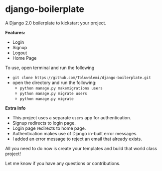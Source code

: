 # django-boilerplate
A Django 2.0 boilerplate to kickstart your project.

**Features:**
- Login
- Signup
- Logout
- Home Page

To use, open terminal and run the following
- `git clone https://github.com/Toluwalemi/django-boilerplate.git`
- open the directory and run the following:
    - `python manage.py makemigrations users`
    - `python manage.py migrate users`
    - `python manage.py migrate`

**Extra Info**

- This project uses a separate `users` app for authentication.
- Signup redirects to login page.
- Login page redirects to home page.
- Authentication makes use of Django in-built error messages.
- I added an error message to reject an email that already exists.

All you need to do now is create your templates and build that world class project!

Let me know if you have any questions or contributions.
